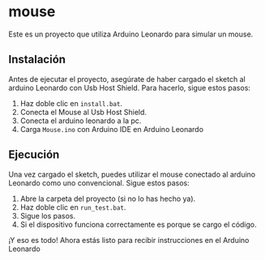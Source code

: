 # mouse

Este es un proyecto que utiliza Arduino Leonardo para simular un mouse.

## Instalación

Antes de ejecutar el proyecto, asegúrate de haber cargado el sketch al arduino Leonardo con Usb Host Shield. Para hacerlo, sigue estos pasos:

1. Haz doble clic en `install.bat`.
2. Conecta el Mouse al Usb Host Shield.
3. Conecta el arduino leonardo a la pc.
4. Carga `Mouse.ino` con Arduino IDE en Arduino Leonardo

## Ejecución

Una vez cargado el sketch, puedes utilizar el mouse conectado al arduino Leonardo como uno convencional. Sigue estos pasos:

1. Abre la carpeta del proyecto (si no lo has hecho ya).
2. Haz doble clic en `run_test.bat`.
3. Sigue los pasos.
4. Si el dispositivo funciona correctamente es porque se cargo el código.

¡Y eso es todo! Ahora estás listo para recibir instrucciones en el Arduino Leonardo
